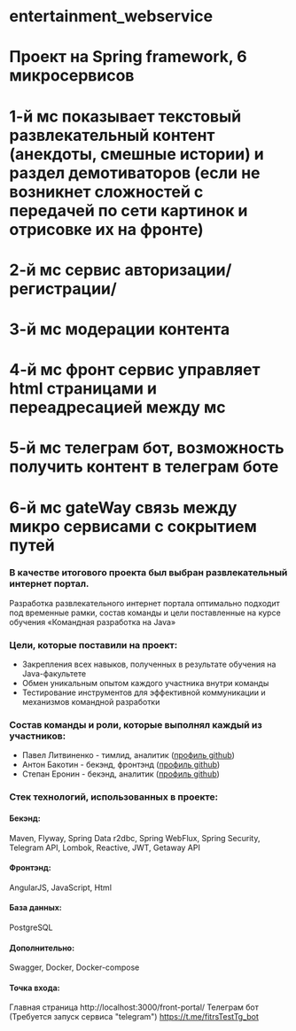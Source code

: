 # entertainment_webservice
# Проект на Spring framework, 6 микросервисов
# 1-й мс показывает текстовый развлекательный контент (анекдоты, смешные истории) и раздел демотиваторов (если не возникнет сложностей с передачей по сети картинок и отрисовке их на фронте)
# 2-й мс сервис авторизации/ регистрации/ 
# 3-й мс модерации контента
# 4-й мс фронт сервис управляет html страницами и переадресацией между мс
# 5-й мс телеграм бот, возможность получить контент в телеграм боте
# 6-й мс gateWay связь между микро сервисами с сокрытием путей 

### В качестве итогового проекта был выбран развлекательный интернет портал.

Разработка развлекательного интернет портала оптимально подходит под временные рамки, состав команды и цели поставленные на курсе обучения «Командная разработка на Java»

### Цели, которые поставили на проект:

- Закрепления всех навыков, полученных в результате обучения на Java-факультете
- Обмен уникальным опытом каждого участника внутри команды
- Тестирование инструментов для эффективной коммуникации и механизмов командной разработки

### Состав команды и роли, которые выполнял каждый из участников:

- Павел Литвиненко - тимлид, аналитик  ([профиль github](https://https://github.com/Pavel-Lit/))
- Антон Бакотин - бекэнд, фронтэнд  ([профиль github](https://github.com/AABakotin))
- Степан Еронин - бекэнд, аналитик  ([профиль github](https://github.com/TheStep/))
### Стек технологий, использованных в проекте:
#### Бекэнд:
Maven, Flyway, Spring Data r2dbc, Spring WebFlux, Spring Security, Telegram API, Lombok, Reactive, JWT, Getaway API
#### Фронтэнд:
AngularJS, JavaScript, Html
#### База данных:
PostgreSQL
#### Дополнительно:
Swagger, Docker, Docker-compose
#### Точка входа:
Главная страница
http://localhost:3000/front-portal/
Телеграм бот (Требуется запуск сервиса "telegram")
https://t.me/fitrsTestTg_bot
